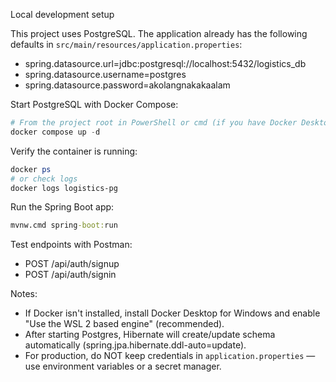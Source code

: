 Local development setup

This project uses PostgreSQL. The application already has the following defaults in `src/main/resources/application.properties`:

- spring.datasource.url=jdbc:postgresql://localhost:5432/logistics_db
- spring.datasource.username=postgres
- spring.datasource.password=akolangnakakaalam

Start PostgreSQL with Docker Compose:

```powershell
# From the project root in PowerShell or cmd (if you have Docker Desktop):
docker compose up -d
```

Verify the container is running:

```powershell
docker ps
# or check logs
docker logs logistics-pg
```

Run the Spring Boot app:

```cmd
mvnw.cmd spring-boot:run
```

Test endpoints with Postman:
- POST /api/auth/signup
- POST /api/auth/signin

Notes:
- If Docker isn't installed, install Docker Desktop for Windows and enable "Use the WSL 2 based engine" (recommended).
- After starting Postgres, Hibernate will create/update schema automatically (spring.jpa.hibernate.ddl-auto=update).
- For production, do NOT keep credentials in `application.properties` — use environment variables or a secret manager.
